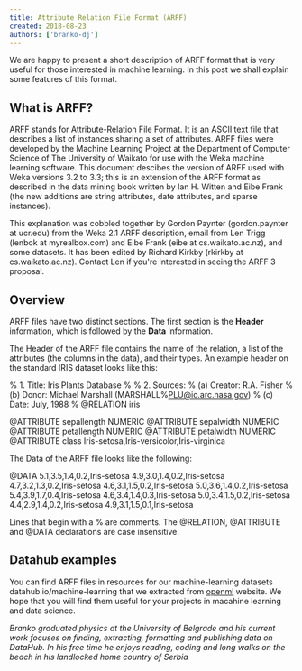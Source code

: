 ```yaml
---
title: Attribute Relation File Format (ARFF)
created: 2018-08-23
authors: ['branko-dj']
---
```


We are happy to present a short description of ARFF format that is very useful for those interested in machine learning. In this post we shall explain some features of this format.

## What is ARFF?

ARFF stands for Attribute-Relation File Format. It is an ASCII text file that describes a list of instances sharing a set of attributes. ARFF files were developed by the Machine Learning Project at the Department of Computer Science of The University of Waikato for use with the Weka machine learning software. This document descibes the version of ARFF used with Weka versions 3.2 to 3.3; this is an extension of the ARFF format as described in the data mining book written by Ian H. Witten and Eibe Frank (the new additions are string attributes, date attributes, and sparse instances).

This explanation was cobbled together by Gordon Paynter (gordon.paynter at ucr.edu) from the Weka 2.1 ARFF description, email from Len Trigg (lenbok at myrealbox.com) and Eibe Frank (eibe at cs.waikato.ac.nz), and some datasets. It has been edited by Richard Kirkby (rkirkby at cs.waikato.ac.nz). Contact Len if you're interested in seeing the ARFF 3 proposal.

## Overview
ARFF files have two distinct sections. The first section is the **Header** information, which is followed by the **Data** information.

The Header of the ARFF file contains the name of the relation, a list of the attributes (the columns in the data), and their types. An example header on the standard IRIS dataset looks like this:

   % 1. Title: Iris Plants Database
   %
   % 2. Sources:
   %      (a) Creator: R.A. Fisher
   %      (b) Donor: Michael Marshall (MARSHALL%PLU@io.arc.nasa.gov)
   %      (c) Date: July, 1988
   %
   @RELATION iris

   @ATTRIBUTE sepallength  NUMERIC
   @ATTRIBUTE sepalwidth   NUMERIC
   @ATTRIBUTE petallength  NUMERIC
   @ATTRIBUTE petalwidth   NUMERIC
   @ATTRIBUTE class        Iris-setosa,Iris-versicolor,Iris-virginica

The Data of the ARFF file looks like the following:

   @DATA
   5.1,3.5,1.4,0.2,Iris-setosa
   4.9,3.0,1.4,0.2,Iris-setosa
   4.7,3.2,1.3,0.2,Iris-setosa
   4.6,3.1,1.5,0.2,Iris-setosa
   5.0,3.6,1.4,0.2,Iris-setosa
   5.4,3.9,1.7,0.4,Iris-setosa
   4.6,3.4,1.4,0.3,Iris-setosa
   5.0,3.4,1.5,0.2,Iris-setosa
   4.4,2.9,1.4,0.2,Iris-setosa
   4.9,3.1,1.5,0.1,Iris-setosa

Lines that begin with a % are comments. The @RELATION, @ATTRIBUTE and @DATA declarations are case insensitive.

## Datahub examples
You can find ARFF files in resources for our machine-learning datasets datahub.io/machine-learning that we extracted from [openml](https://www.openml.org/search?type=data) website. We hope that you will find them useful for your projects in macahine learning and data science.


*Branko graduated physics at the University of Belgrade and his current work focuses on finding, extracting, formatting and publishing data on DataHub. In his free time he enjoys reading, coding and long walks on the beach in his landlocked home country of Serbia*

